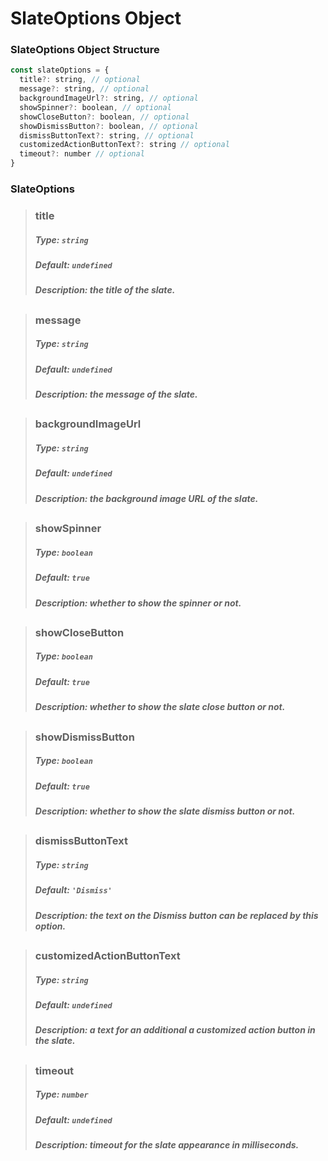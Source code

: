 # SlateOptions Object

### SlateOptions Object Structure

```js
const slateOptions = {
  title?: string, // optional
  message?: string, // optional
  backgroundImageUrl?: string, // optional
  showSpinner?: boolean, // optional
  showCloseButton?: boolean, // optional
  showDismissButton?: boolean, // optional
  dismissButtonText?: string, // optional
  customizedActionButtonText?: string // optional
  timeout?: number // optional
}
```

### SlateOptions

> ### title
>
> ##### Type: `string`
>
> ##### Default: `undefined`
>
> ##### Description: the title of the slate.
>
> ##

> ### message
>
> ##### Type: `string`
>
> ##### Default: `undefined`
>
> ##### Description: the message of the slate.
>
> ##

> ### backgroundImageUrl
>
> ##### Type: `string`
>
> ##### Default: `undefined`
>
> ##### Description: the background image URL of the slate.
>
> ##

> ### showSpinner
>
> ##### Type: `boolean`
>
> ##### Default: `true`
>
> ##### Description: whether to show the spinner or not.
>
> ##

> ### showCloseButton
>
> ##### Type: `boolean`
>
> ##### Default: `true`
>
> ##### Description: whether to show the slate close button or not.
>
> ##

> ### showDismissButton
>
> ##### Type: `boolean`
>
> ##### Default: `true`
>
> ##### Description: whether to show the slate dismiss button or not.
>
> ##

> ### dismissButtonText
>
> ##### Type: `string`
>
> ##### Default: `'Dismiss'`
>
> ##### Description: the text on the Dismiss button can be replaced by this option.
>
> ##

> ### customizedActionButtonText
>
> ##### Type: `string`
>
> ##### Default: `undefined`
>
> ##### Description: a text for an additional a customized action button in the slate.
>
> ##

> ### timeout
>
> ##### Type: `number`
>
> ##### Default: `undefined`
>
> ##### Description: timeout for the slate appearance in milliseconds.
>
> ##
